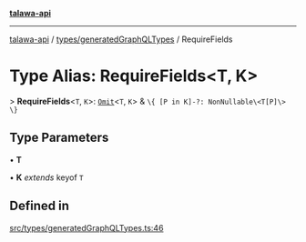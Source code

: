 [**talawa-api**](../../../README.md)

***

[talawa-api](../../../modules.md) / [types/generatedGraphQLTypes](../README.md) / RequireFields

# Type Alias: RequireFields\<T, K\>

\> **RequireFields**\<`T`, `K`\>: [`Omit`](Omit.md)\<`T`, `K`\> & `\{ [P in K]-?: NonNullable\<T[P]\> \}`

## Type Parameters

• **T**

• **K** *extends* keyof `T`

## Defined in

[src/types/generatedGraphQLTypes.ts:46](https://github.com/PalisadoesFoundation/talawa-api/blob/5c5b29a0ea487bda8306089fe128f43f3be29f94/src/types/generatedGraphQLTypes.ts#L46)
